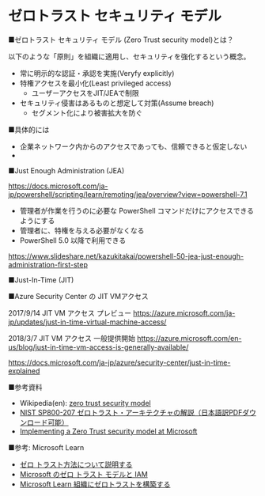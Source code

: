 # ゼロトラスト セキュリティ モデル

■ゼロトラスト セキュリティ モデル (Zero Trust security model)とは？ 

以下のような「原則」を組織に適用し、セキュリティを強化するという概念。

- 常に明示的な認証・承認を実施(Veryfy explicitly)
- 特権アクセスを最小化(Least privileged access)
  - ユーザーアクセスをJIT/JEAで制限
- セキュリティ侵害はあるものと想定して対策(Assume breach)
  - セグメント化により被害拡大を防ぐ

■具体的には

- 企業ネットワーク内からのアクセスであっても、信頼できると仮定しない
- 

■Just Enough Administration (JEA) 

https://docs.microsoft.com/ja-jp/powershell/scripting/learn/remoting/jea/overview?view=powershell-7.1

- 管理者が作業を行うのに必要な PowerShell コマンドだけにアクセスできるようにする
- 管理者に、特権を与える必要がなくなる
- PowerShell 5.0 以降で利用できる

https://www.slideshare.net/kazukitakai/powershell-50-jea-just-enough-administration-first-step

■Just-In-Time (JIT)

■Azure Security Center の JIT VMアクセス

2017/9/14 JIT VM アクセス プレビュー
https://azure.microsoft.com/ja-jp/updates/just-in-time-virtual-machine-access/

2018/3/7 JIT VM アクセス 一般提供開始
https://azure.microsoft.com/en-us/blog/just-in-time-vm-access-is-generally-available/

https://docs.microsoft.com/ja-jp/azure/security-center/just-in-time-explained

■参考資料
- Wikipedia(en): [zero trust security model](https://en.wikipedia.org/wiki/Zero_trust_security_model)
- [NIST SP800-207 ゼロトラスト・アーキテクチャの解説（日本語訳PDFダウンロード可能）](https://www.pwc.com/jp/ja/knowledge/column/awareness-cyber-security/zero-trust-architecture-jp.html)
- [Implementing a Zero Trust security model at Microsoft](https://www.microsoft.com/en-us/insidetrack/implementing-a-zero-trust-security-model-at-microsoft)


■参考: Microsoft Learn
- [ゼロ トラスト方法について説明する](https://docs.microsoft.com/ja-jp/learn/modules/describe-security-concepts-methodologies/2-describe-zero-trust-methodology)
- [Microsoft のゼロ トラスト モデルと IAM](https://docs.microsoft.com/ja-jp/learn/modules/describe-identity-access-management-capabilities-of-microsoft-365/2-learn-identity-access-management-microsoft-zero-trust-model)
- [Microsoft Learn 組織にゼロトラストを構築する](https://docs.microsoft.com/ja-jp/learn/modules/m365-identity-zero-trust/)
